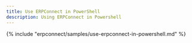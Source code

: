 ```yaml
---
title: Use ERPConnect in PowerShell
description: Using ERPConnect in Powershell
---
```


{% include "erpconnect/samples/use-erpconnect-in-powershell.md" %}
